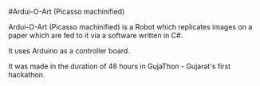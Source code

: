 #Ardui-O-Art (Picasso machinified)

Ardui-O-Art (Picasso machinified) is a Robot which replicates images on a paper which are fed to it via a software written in C#.

It uses Arduino as a controller board.

It was made in the duration of 48 hours in GujaThon - Gujarat's first hackathon. 
